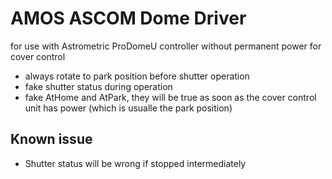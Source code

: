# AMOS ASCOM Dome Driver

for use with Astrometric ProDomeU controller without permanent power for cover control

- always rotate to park position before shutter operation
- fake shutter status during operation
- fake AtHome and AtPark, they will be true as soon as the cover control unit has power (which is usualle the park position)

## Known issue

- Shutter status will be wrong if stopped intermediately